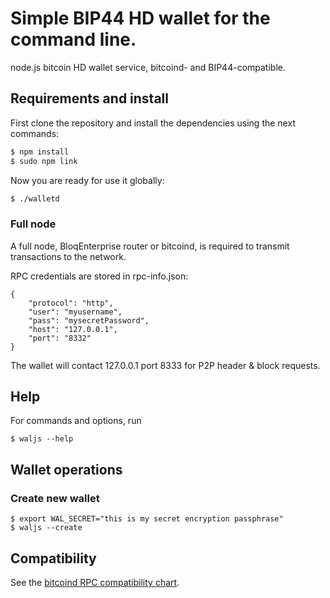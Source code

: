 
# Simple BIP44 HD wallet for the command line.

node.js bitcoin HD wallet service, bitcoind- and BIP44-compatible.

## Requirements and install

First clone the repository and install the dependencies using the next commands:

```BASH
$ npm install
$ sudo npm link
```

Now you are ready for use it globally:

```BASH
$ ./walletd
```

### Full node

A full node, BloqEnterprise router or bitcoind, is required to
transmit transactions to the network.

RPC credentials are stored in rpc-info.json:

	{
		"protocol": "http",
		"user": "myusername",
		"pass": "mysecretPassword",
		"host": "127.0.0.1",
		"port": "8332"
	}

The wallet will contact 127.0.0.1 port 8333 for P2P header & block requests.

## Help

For commands and options, run

	$ waljs --help

## Wallet operations

### Create new wallet

	$ export WAL_SECRET="this is my secret encryption passphrase"
	$ waljs --create

## Compatibility

See the [bitcoind RPC compatibility chart](bitcoind-compat.md).

